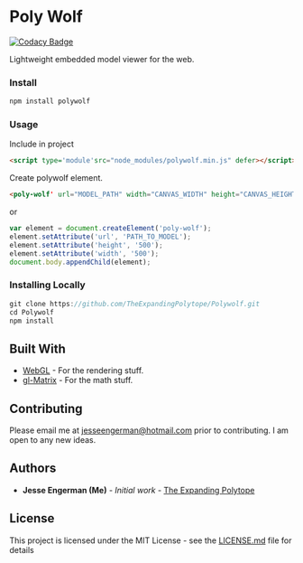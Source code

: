 
# Poly Wolf
  <a href="https://www.codacy.com/app/pion/turn"><img src="https://api.codacy.com/project/badge/Grade/d53ec6c70576476cb16c140c2964afde" alt="Codacy Badge"></a>

Lightweight embedded model viewer for the web.
### Install
```javascript
npm install polywolf
```
### Usage
Include in project
```html
<script type='module'src="node_modules/polywolf.min.js" defer></script>
```
Create polywolf element.
```html
<poly-wolf' url="MODEL_PATH" width="CANVAS_WIDTH" height="CANVAS_HEIGHT><div>```
```
or
```javascript
var element = document.createElement('poly-wolf');
element.setAttribute('url', 'PATH_TO_MODEL');
element.setAttribute('height', '500');
element.setAttribute('width', '500');
document.body.appendChild(element);
```

### Installing Locally
```java
git clone https://github.com/TheExpandingPolytope/Polywolf.git
cd Polywolf
npm install
```

## Built With

* [WebGL](https://www.khronos.org/webgl/) - For the rendering stuff.
* [gl-Matrix](https://github.com/toji/gl-matrix) - For the math stuff.

## Contributing

Please email me at jesseengerman@hotmail.com prior to contributing. I am open to any new ideas.

## Authors

* **Jesse Engerman (Me)** - *Initial work* - [The Expanding Polytope](https://github.com/TheExpandingPolytope)

## License

This project is licensed under the MIT License - see the [LICENSE.md](LICENSE.md) file for details

